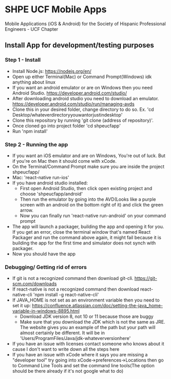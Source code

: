 # SHPE UCF Mobile Apps
Mobile Applications (iOS & Android) for the Society of Hispanic Professional Engineers - UCF Chapter

## Install App for development/testing purposes

### Step 1 - Install
* Install Node.js: https://nodejs.org/en/
* Open up either Terminal(Mac) or Command Prompt(Windows) idk anything about linux
* If you want an android emulator or are on Windows then you need Android Studio. https://developer.android.com/studio/
* After downloading android studio you need to download an emulator. https://developer.android.com/studio/run/managing-avds
* Clone this in your desired folder, change directory to do so. Ex. 'cd Desktop/whateverdirectoryyouwantorjustindesktop'
* Clone this repository by running 'git clone (address of repository)'. 
* Once cloned go into project folder 'cd shpeucfapp'
* Run 'npm install'


### Step 2 - Running the app
* If you want an iOS emulator and are on Windows, You're out of luck. But if you're on Mac then it should come with xCode.
* On the Terminal/Command Prompt make sure you are inside the project shpeucfapp/
* Mac: 'react-native run-ios'
* If you have android studio installed: 
  * First open Android Studio, then click open existing project and choose 'shpeucfapp/android'
  * Then run the emulator by going into the AVD(Looks like a purple screen with an android on the bottom right of it) and click the  green arrow.
  * Now you can finally run 'react-native run-android' on your command prompt
* The app will launch a packager, building the app and opening it for you. If you get an error, close the terminal window that's named React Packager and run the command above again, it might fail because it is building the app for the first time and simulator does not synch with packager. 
* Now you should have the app

### Debugging/ Getting rid of errors
* If git is not a recognized command then download git-cli. https://git-scm.com/downloads
* If react-native is not a recognized command then download react-native-cli 'npm install -g react-native-cli'
* If JAVA_HOME is not set as an environment variable then you need to set it up: https://confluence.atlassian.com/doc/setting-the-java_home-variable-in-windows-8895.html   
  * Download JDK version 8, not 10 or 11 because those are buggy
  * Make sure that you download the JDK which is not the same as JRE. The website gives you an example of the path but your path will almost certainly be different. It will be in 'Users/ProgramFiles/Java/jdk-whateverversionhere'
* If you have an issue with licenses contact someone who knows about it cause I don't want to write down all the steps here
* If you have an issue with xCode where it says you are missing a "developer tool" try going into xCode->preferences->Locations then go to Command Line Tools and set the command line tools(The option should be there already if it's not google what to do)
